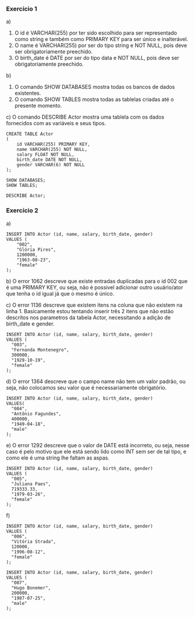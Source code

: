 ### Exercício 1

a) 
1. O id é VARCHAR(255) por ter sido escolhido para ser representado como string e também como PRIMARY KEY para ser único e inalterável.
2. O name é VARCHAR(255) por ser do tipo string e NOT NULL, pois deve ser obrigatoriamente preechido. 
3. O birth_date é DATE por ser do tipo data e NOT NULL, pois deve ser obrigatoriamente preechido.

b) 
1. O comando SHOW DATABASES mostra todas os bancos de dados existentes.
2. O comando SHOW TABLES mostra todas as tablelas criadas até o presente momento.

c) O comando DESCRIBE Actor mostra uma tablela com os dados fornecidos com as variáveis e seus tipos.

```
CREATE TABLE Actor
(
	id VARCHAR(255) PRIMARY KEY,
    name VARCHAR(255) NOT NULL,
    salary FLOAT NOT NULL,
    birth_date DATE NOT NULL,
    gender VARCHAR(6) NOT NULL
);

SHOW DATABASES;
SHOW TABLES;

DESCRIBE Actor;
```

### Exercício 2

a) 
```
INSERT INTO Actor (id, name, salary, birth_date, gender)
VALUES (
	"002",
    "Glória Pires",
    1200000,
    "1963-08-23",
    "female"
);
```

b) O error 1062 descreve que existe entradas duplicadas para o id 002 que é uma PRIMARY KEY, ou seja, não é possível adicionar outro usuário/ator que tenha o id igual já que o mesmo é único.

c) O error 1136 descreve que existem itens na coluna que não existem na linha 1. Basicamente estou tentando inserir três 2 itens que não estão descritos nos parametros da tabela Actor, necessitando a adição de birth_date e gender.

```
INSERT INTO Actor (id, name, salary, birth_date, gender)
VALUES (
  "003", 
  "Fernanda Montenegro",
  300000,
  "1929-10-19", 
  "female"
);
```

d) O error 1364 descreve que o campo name não tem um valor padrão, ou seja, não colocamos seu valor que é necessariamente obrigatório.

```
INSERT INTO Actor (id, name, salary, birth_date, gender)
VALUES(
  "004", 
  "Antônio Fagundes",
  400000,
  "1949-04-18", 
  "male"
);
```

e) O error 1292 descreve que o valor de DATE está incorreto, ou seja, nesse caso é pelo motivo que ele está sendo lido como INT sem ser de tal tipo, e como ele é uma string lhe faltam as aspas. 

```
INSERT INTO Actor (id, name, salary, birth_date, gender)
VALUES (
  "005", 
  "Juliana Paes",
  719333.33,
  "1979-03-26", 
  "female"
);
```

f) 
```
INSERT INTO Actor (id, name, salary, birth_date, gender)
VALUES (
  "006", 
  "Vitória Strada",
  120000,
  "1996-08-12", 
  "female"
);

INSERT INTO Actor (id, name, salary, birth_date, gender)
VALUES (
  "007", 
  "Hugo Bonemer",
  200000,
  "1987-07-25", 
  "male"
);

```



